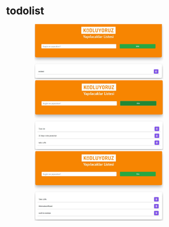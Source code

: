 # todolist

<p align="center">
  <img src="https://github.com/FurkanDin/todolist/blob/master/css/Screenshot%202022-02-02%20174517.jpg" width="350" title="hover text"><br/>
  <img src="https://github.com/FurkanDin/todolist/blob/master/css/Screenshot%202022-02-02%20174933.jpg" width="350" alt="accessibility text"><br/>
   <img src="https://github.com/FurkanDin/todolist/blob/master/css/Screenshot%202022-02-02%20175055.jpg" width="350" alt="accessibility text">
</p>
